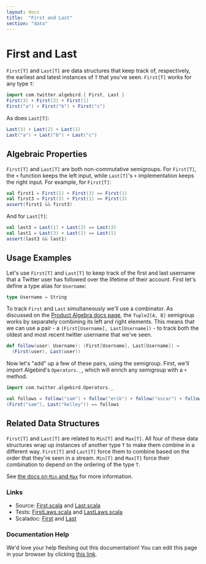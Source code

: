 ```yaml
---
layout: docs
title:  "First and Last"
section: "data"
---
```


# First and Last

`First[T]` and `Last[T]` are data structures that keep track of, respectively, the earliest and latest instances of `T` that you've seen. `First[T]` works for any type `T`:

```scala mdoc
import com.twitter.algebird.{ First, Last }
First(3) + First(2) + First(1)
First("a") + First("b") + First("c")
```

As does `Last[T]`:

```scala mdoc
Last(3) + Last(2) + Last(1)
Last("a") + Last("b") + Last("c")
```

## Algebraic Properties

`First[T]` and `Last[T]` are both non-commutative semigroups. For `First[T]`, the `+` function keeps the left input, while `Last[T]`'s `+` implementation keeps the right input. For example, for `First[T]`:

```scala mdoc
val first1 = First(1) + First(3) == First(1)
val first3 = First(3) + First(1) == First(3)
assert(first1 && first3)
```

And for `Last[T]`:

```scala mdoc
val last3 = Last(1) + Last(3) == Last(3)
val last1 = Last(3) + Last(1) == Last(1)
assert(last3 && last1)
```

## Usage Examples

Let's use `First[T]` and `Last[T]` to keep track of the first and last username that a Twitter user has followed over the lifetime of their account. First let's define a type alias for `Username`:

```scala mdoc
type Username = String
```

To track `First` and `Last` simultaneously we'll use a combinator. As discussed on the [Product Algebra docs page](combinator/product_algebra.html), the `Tuple2[A, B]` semigroup works by separately combining its left and right elements. This means that we can use a pair - a `(First[Username], Last[Username])` - to track both the oldest and most recent twitter username that we've seen.

```scala mdoc
def follow(user: Username): (First[Username], Last[Username]) =
  (First(user), Last(user))
```

Now let's "add" up a few of these pairs, using the semigroup. First, we'll import Algebird's `Operators._`, which will enrich any semigroup with a `+` method.

```scala mdoc
import com.twitter.algebird.Operators._

val follows = follow("sam") + follow("erik") + follow("oscar") + follow("kelley")
(First("sam"), Last("kelley")) == follows
```

## Related Data Structures

`First[T]` and `Last[T]` are related to `Min[T]` and `Max[T]`. All four of these data structures wrap up instances of another type `T` to make them combine in a different way. `First[T]` and `Last[T]` force them to combine based on the order that they're seen in a stream. `Min[T]` and `Max[T]` force their combination to depend on the ordering of the type `T`.

See [the docs on `Min` and `Max`](min_and_max.html) for more information.

### Links

- Source: [First.scala](https://github.com/twitter/algebird/blob/develop/algebird-core/src/main/scala/com/twitter/algebird/First.scala) and [Last.scala](https://github.com/twitter/algebird/blob/develop/algebird-core/src/main/scala/com/twitter/algebird/Last.scala)
- Tests: [FirstLaws.scala](https://github.com/twitter/algebird/blob/develop/algebird-test/src/test/scala/com/twitter/algebird/FirstLaws.scala) and [LastLaws.scala](https://github.com/twitter/algebird/blob/develop/algebird-test/src/test/scala/com/twitter/algebird/LastLaws.scala)
- Scaladoc: [First]({{site.baseurl}}/api#com.twitter.algebird.First) and [Last]({{site.baseurl}}/api#com.twitter.algebird.Last)

### Documentation Help

We'd love your help fleshing out this documentation! You can edit this page in your browser by clicking [this  link](https://github.com/twitter/algebird/edit/develop/docs/src/main/tut/datatypes/first_and_last.md).
